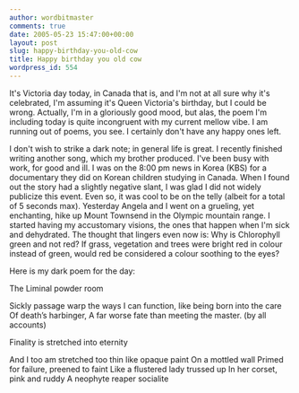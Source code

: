 ```yaml
---
author: wordbitmaster
comments: true
date: 2005-05-23 15:47:00+00:00
layout: post
slug: happy-birthday-you-old-cow
title: Happy birthday you old cow
wordpress_id: 554
---
```


It's Victoria day today, in Canada that is, and I'm not at all sure why it's celebrated, I'm assuming it's Queen Victoria's birthday, but I could be wrong. Actually, I'm in a gloriously good mood, but alas, the poem I'm including today is quite incongruent with my current mellow vibe. I am running out of poems, you see. I certainly don't have any happy ones left. 

I don't wish to strike a dark note; in general life is great. I recently finished writing another song, which my brother produced. I've been busy with work, for good and ill. I was on the 8:00 pm news in Korea (KBS) for a documentary they did on Korean children studying in Canada. When I found out the story had a slightly negative slant, I was glad I did not widely publicize this event. Even so, it was cool to be on the telly (albeit for a total of 5 seconds max). Yesterday Angela and I went on a grueling, yet enchanting, hike up Mount Townsend in the Olympic mountain range. I started having my accustomary visions, the ones that happen when I'm sick and dehydrated. The thought that lingers even now is: Why is Chlorophyll green and not red? If grass, vegetation and trees were bright red in colour instead of green, would red be considered a colour soothing to the eyes?

Here is my dark poem for the day:


The Liminal powder room

Sickly passage warp the ways
I can function, like being born into the care
Of death’s harbinger, 
A far worse fate than meeting the master.
(by all accounts)

Finality is stretched into eternity

And I too am stretched too thin like opaque paint
On a mottled wall
Primed for failure, preened to faint
Like a flustered lady trussed up
In her corset, pink and ruddy
A neophyte reaper socialite
